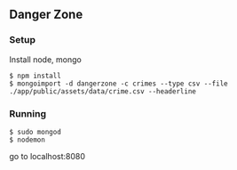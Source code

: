## Danger Zone

### Setup

Install node, mongo

```
$ npm install
$ mongoimport -d dangerzone -c crimes --type csv --file ./app/public/assets/data/crime.csv --headerline
```

### Running
```
$ sudo mongod
$ nodemon
```
go to localhost:8080